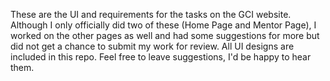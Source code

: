 These are the UI and requirements for the tasks on the GCI website. Although I only officially did two of these (Home Page and Mentor Page), I worked on the other pages as well and had some suggestions for more but did not get a chance to submit my work for review. All UI designs are included in this repo. Feel free to leave suggestions, I'd be happy to hear them.
